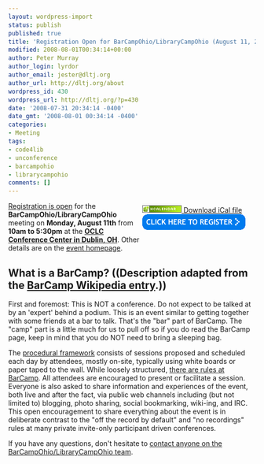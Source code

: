 ```yaml
---
layout: wordpress-import
status: publish
published: true
title: 'Registration Open for BarCampOhio/LibraryCampOhio (August 11, 2008)'
modified: 2008-08-01T00:34:14+00:00
author: Peter Murray
author_login: lyrdor
author_email: jester@dltj.org
author_url: http://dltj.org/about
wordpress_id: 430
wordpress_url: http://dltj.org/?p=430
date: '2008-07-31 20:34:14 -0400'
date_gmt: '2008-08-01 00:34:14 -0400'
categories:
- Meeting
tags:
- code4lib
- unconference
- barcampohio
- librarycampohio
comments: []
---
```

<div style="float:right; padding: 0.5em 1.5em 3em 0"><a href="http://suda.co.uk/projects/microformats/hcalendar/get-cal.php?uri=http://dltj.org/article/barcampohio-2008-registration/" title="Download iCal file"><img src="/wp-content/uploads/2008/07/microformat_hcalendar1.png" alt="hCalendar Encoded Microformat" width="80" height="15" />&nbsp;Download&nbsp;iCal&nbsp;file</a><br /><a href="http://barcampohio.eventbrite.com" title="BarCampOhio registration page"><img border="0" width="210" height="32" src="/wp-content/uploads/2008/07/register_blue.gif" alt="BarCampOhio Registration" /></a></div>
<div class="vevent" id="barcampohio-librarycampohio-2008-hcalendar"><a href="http://barcampohio.eventbrite.com/" title="http://barcampohio.eventbrite.com/">Registration is open</a> for the <span class="summary"><strong>BarCampOhio/LibraryCampOhio</strong></span> meeting on <strong>Monday, August 11th</strong> from <strong><abbr class="dtstart" title="2008-08-11T10:00-04:00" style="border:none;text-decoration: none;">10am</abbr> to <abbr class="dtend" title="2008-08-11T17:30-04:00" style="border:none;text-decoration: none;">5:30pm</abbr></strong> at the <a href="http://bcohmap.notlong.com/" title=""><span class="location"><strong>OCLC Conference Center in Dublin, OH</strong></span></a>.  Other details are on the <a href="http://barcamp.org/BarCampOhio" title="BarCampOhio/LibraryCampOhio homepage" class="url">event homepage</a>.</div>
<h2>What is a BarCamp? ((Description adapted from the <a href="http://en.wikipedia.org/wiki/BarCamp" title="BarCamp entry in Wikipedia">BarCamp Wikipedia entry</a>.))</h2>
<p>First and foremost: This is NOT a conference. Do not expect to be talked at by an 'expert' behind a podium. This is an event similar to getting together with some friends at a bar to talk. That's the "bar" part of BarCamp. The "camp" part is a little much for us to pull off so if you do read the BarCamp page, keep in mind that you do NOT need to bring a sleeping bag.</p>
<p>The <a href="http://barcamp.org/WhatToExpect" title="BarCamp wiki / WhatToExpect">procedural framework</a> consists of sessions proposed and scheduled each day by attendees, mostly on-site, typically using white boards or paper taped to the wall.  While loosely structured, <a href="http://barcamp.org/TheRulesOfBarCamp" title="BarCamp wiki / TheRulesOfBarCamp">there are rules at BarCamp</a>. All attendees are encouraged to present or facilitate a session. Everyone is also asked to share information and experiences of the event, both live and after the fact, via public web channels including (but not limited to) blogging, photo sharing, social bookmarking, wiki-ing, and IRC. This open encouragement to share everything about the event is in deliberate contrast to the "off the record by default" and "no recordings" rules at many private invite-only participant driven conferences.</p>
<p>If you have any questions, don't hesitate to <a href="mailto:BarCampOhio@gmail.com">contact anyone on the BarCampOhio/LibraryCampOhio team</a>.</p>
